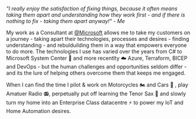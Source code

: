 <!--
**spafrost/spafrost** is a ✨ _special_ ✨ repository because its `README.md` (this file) appears on your GitHub profile.

Here are some ideas to get you started:

- 🔭 I’m currently working on ...
- 🌱 I’m currently learning ...
- 👯 I’m looking to collaborate on ...
- 🤔 I’m looking for help with ...
- 💬 Ask me about ...
- 📫 How to reach me: ...
- 😄 Pronouns: ...
- ⚡ Fun fact: ...
-->

_"I really enjoy the satisfaction of fixing things, because it often means taking them apart and understanding how they work first - and if there is nothing to fix - taking them apart anyway!" - Me_

My work as a Consultant at [@Microsoft](https://github.com/microsoft) allows me to take my customers on a journey - taking apart their technologies, processes and desires - finding understanding - and rebulduilding them in a way that empowers everyone to do more. The technologies I use has varied over the years from C# to Microsoft System Center 💾 and more recentlty ☁️ Azure, Terraform, BICEP and DevOps - but the human challenges and opportunities seldom differ - and its the lure of helping others overcome them that keeps me engaged.

When I can find the time I pilot & work on Motorcycles 🏍️ and Cars 🚗 , play Amatuer Radio 📻, perpetually put off learning the Tenor Sax 🎷 and slowly turn my home into an Enterprise Class datacentre ⚡ to power my IoT and Home Automation desires. 
